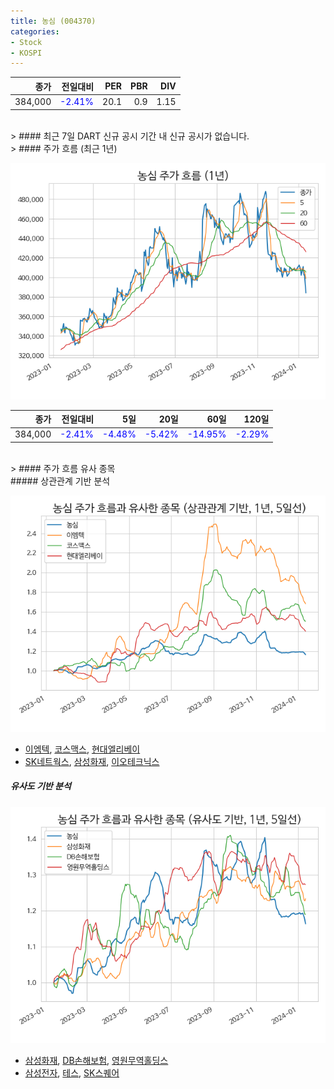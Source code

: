 ```yaml
---
title: 농심 (004370)
categories:
- Stock
- KOSPI
---
```


|종가|전일대비|PER|PBR|DIV|
|---:|-------:|--:|--:|--:|
|384,000|<span style="color: blue">-2.41%</span>|20.1|0.9|1.15|

<!-- more -->

<br>
> #### 최근 7일 DART 신규 공시
기간 내 신규 공시가 없습니다.

<br>
> #### 주가 흐름 (최근 1년)

![004370](/assets/images/stock/004370.png)

|종가|전일대비|5일|20일|60일|120일|
|---:|-------:|--:|---:|---:|----:|
|384,000|<span style="color: blue">-2.41%</span>|<span style="color: blue">-4.48%</span>|<span style="color: blue">-5.42%</span>|<span style="color: blue">-14.95%</span>|<span style="color: blue">-2.29%</span>|

<br>
> #### 주가 흐름 유사 종목
<br>
##### 상관관계 기반 분석

![004370](/assets/images/stock/004370_corr.png)
- [이엠텍](/091120/), [코스맥스](/192820/), [현대엘리베이](/017800/)
- [SK네트웍스](/001740/), [삼성화재](/000810/), [이오테크닉스](/039030/)

##### 유사도 기반 분석

![004370](/assets/images/stock/004370_sim.png)
- [삼성화재](/000810/), [DB손해보험](/005830/), [영원무역홀딩스](/009970/)
- [삼성전자](/005930/), [테스](/095610/), [SK스퀘어](/402340/)